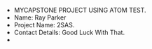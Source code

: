- MYCAPSTONE PROJECT USING ATOM TEST.
- Name: Ray Parker
- Project Name: 2SAS.
- Contact Details: Good Luck With That.
-
